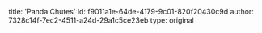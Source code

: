 title: 'Panda Chutes'
id: f9011a1e-64de-4179-9c01-820f20430c9d
author: 7328c14f-7ec2-4511-a24d-29a1c5ce23eb
type: original
